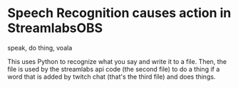 # Speech Recognition causes action in StreamlabsOBS
speak, do thing, voala

This uses Python to recognize what you say and write it to a file. Then, the file is used by the streamlabs api code (the second file) to do a thing if a word that is added by twitch chat (that's the third file) and does things.
